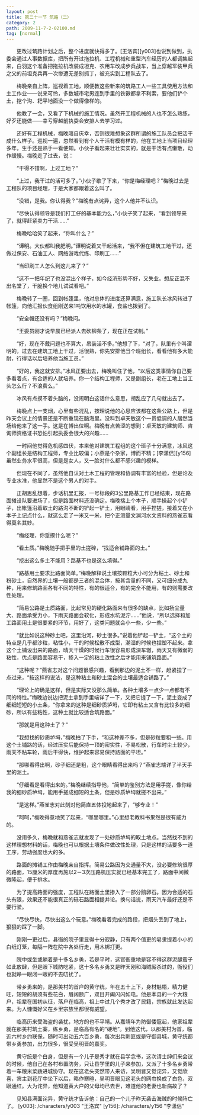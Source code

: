 ```yaml
---
layout: post
title: 第二十一节 筑路（二）
category: 2
path: 2009-11-7-2-02100.md
tag: [normal]
---
```


　　更改过筑路计划之后，整个进度就快得多了。[王洛宾][y003]也说到做到，执委会通过人事数据库，把所有开过拖拉机、工程机械和重型汽车经历的人都调集起来，白羽这个准备把拖拉机改装成坦克、农用车改成步兵战车，当上穿越军装甲兵之父的前坦克兵再一次惨遭无差别抓丁，被充实到工程队去了。

　　梅晚亲自上阵，巡视着工地，顺便教这些新来的筑路工人一些工具使用方法和土工作业——说来可怜，多数城市宅男连到手里的铁锹都拿不利索，要他们铲个土，挖个沟、耙平地面没一个做得像样的。

　　他教了一会，又看了下机械的施工情况。虽然开工程机械的人也不怎么熟练，好歹还能做——幸亏穿越前执委会安排人去学习过。

　　还好有工程机械，梅晚暗自庆幸，否则很难想象这群所谓的施工队员会把活干成什么样子。巡视一遍，忽然看到有个人干活有模有样的，他在工地上当项目经理多年，生手还是熟手一看便知。小伙子看起来壮壮实实的，就是干活有点懒散，动作缓慢。梅晚走了过去，说：

　　“干得不错啊，上过工地？”

　　“上过，我干过的活可多了。”小伙子歇了下来，“你是梅经理吧？”梅晚过去是工程队的项目经理，于是大家都跟着这么叫了。

　　“没错，是我。你认得我？”梅晚有点诧异，这个人他并不认识。

　　“尽快认得领导是我们打工仔的基本能力么，”小伙子笑了起来，“看到领导来了，就得赶紧卖力干活……”

　　梅晚哈哈笑了起来，“你叫什么？”

　　“谭明。大伙都叫我肥明。”谭明说着又干起活来，“我不但在建筑工地干过，还做过保安、石油工人、网络游戏代练、印刷工……”

　　“当印刷工人怎么到这儿来了？”

　　“这不一把年纪了也没混出个样子，如今经济形势不好，又失业。想反正混不出名堂了，干脆换个地儿试试看吧。”

　　梅晚转了一圈，回到帐篷里，他对总体的进度还算满意，施工队长冰风转进了帐篷，向他汇报伙食组刚送来1吨饮用水的水罐，食盐也拨到了。

　　“安全帽还没有吗？”梅晚问。

　　“王委员刚才说早晨已经派人去砍柳条了，现在正在试制。”

　　“好，现在不戴问题也不算大，吊装活不多。”他想了下，“对了，队里有个叫谭明的，过去在建筑工地上干过，活很熟，你先安排他当个班组长，看看他有多大能耐，行得话以后培养他当施工员。”

　　“好的，我这就安排。”冰风正要出去，梅晚叫住了他，“以后这类事情你自己要多看着点，有合适的人就培养。你一个结构工程师，又是副组长，老在工地上当工头怎么行？不浪费么。”

　　冰风有点摸不着头脑的，没闹明白这话什么意思，胡乱应了几句就出去了。

　　梅晚点上一支烟，心里有些混乱，按理说他的心思应该都在这条公路上，但是昨天会议上的情景还是不断重现在脑海里。没料到卓天敏这个一贯低调的人居然当场给他来了这一手。这是在博出位啊。梅晚有点苦涩的想到：卓天敏的建筑师、咨询师资格证书恐怕引起执委会很大的兴趣……

　　一时间他觉得危机感四伏，本来他对建筑工程组的这个班子十分满意，冰风这个副组长是结构工程师，专业比较偏；小燕是个杂家，博而不精；[李潇侣][y156]虽然业务水平很高，但是是女人，又一脸对什么都不感兴趣的模样。

　　但现在不同了，虽然他自认对土木工程的管理和协调有丰富的经验，但是论及专业水准，他显然不是这个男人的对手。

　　正胡思乱想着，步话机里汇报，一号标段的3公里路基工作已经结束，现在路面摊设队要进场了，但是路面材料还没确定。梅晚揣上个本子，顺手操起个小铲子，出帐篷沿着取土的路沟不断的铲起一铲土，用眼睛看，用手捏搓，接着又在小本子上记点什么，就这么走了一米又一米，把个正测量文澜河水文资料的燕雀志看得莫名其妙。

　　“梅经理，你踅摸什么呢？”

　　“看土质。”梅晚随手把手里的土搓碎，“找适合铺路面的土。”

　　“挖出这么多土不能用？路基不也是这么填得。”

　　“路基用土要求比路面简单。”梅晚解释说土壤按颗粒大小可分为粘土、砂土和粉砂土，自然界的土壤一般都是三者的混合体，按其含量的不同，又可细分成九种，用来修筑路面各有不同的特性，有的很适合，有的完全不能用，有的则需要改性处理。

　　“简易公路是土质路面，比起常见的硬化路面来有很多的缺点，比如扬尘量大、路面承受力小，下雨天路面会软化，形成水坑泥泞……”他说，“所以选择和加工路面用土是很要紧的环节，用好了，这类问题就会小一些，少一些。”

　　“就比如说这种砂土吧，这里沿河，砂土很多。”说着他铲起一铲土，“这个土的特点是几乎都沙粒，粘性小，干的时候松散不成型，潮湿的时候也捏塑不起来。拿这个土铺设出来的路面，晴天干燥的时候行车很容易形成深车辙，雨天又有微弱的粘性，优点是路面容易干，掺入一定的粘土改性之后才能用来铺筑路面。”

　　“这种呢？”燕雀志对这个问题很感兴趣，看到那边的泥土不一样，赶紧捏了一点过来，“按这样的说法，是这种粘土和砂土混合的土壤最适合铺路了。”

　　“理论上的确是这样，但是实际又没那么简单。各种土壤多一点少一点都有不同的特性。”梅晚边说边把泥土拿到手里端详了一下，又把它搓了一下，泥土变成了细细短短的小土条，“你拿来的这种是细砂质垆坶，它即有粘土又含有比较多的细砂，所以有些粘性，这种土就比较适合筑路面。”

　　“那就是用这种土了？”

　　“我想找的砂质垆坶，”梅晚拍了下手，“和这种差不多，但是砂粒要粗一些。用这个土铺路的话，经过压实后能保持一顶的密实性，不易松散，行车时尘土较少，雨天不粘车轮，雨后干得快，维护起来容易保持路面的平坦。”

　　“那哪看得出啊，砂子细还是粗，这个眼睛看得出来吗？”燕雀志端详了半天手里的泥土。

　　“仔细看是看得出来的。”梅晚继续指导他，“简单的鉴别方法是用手搓，像你给我的细砂质垆坶，能用手搓成细短的土条，但是砂质垆坶就搓不出来。”

　　“是这样。”燕雀志对此刻对他简直五体投地起来了，“够专业！”

　　“呵呵，”梅晚得意地笑了起来，“哪里哪里。”心里想老教科书果然是很有威力的。

　　没用多久，梅晚就和燕雀志就发现了一处砂质垆坶的取土地点。当然找不到的这样理想材料的话，梅晚也可以根据土壤条件做改性处理，只是这样的话要多一道工序，劳动强度也大的多。

　　路面的摊铺工作由梅晚亲自指挥。简易公路因为交通量不大，没必要修筑很厚的路面，15厘米的厚度再施以2－3次压路机压实就已经基本完工了，路面中间微微隆起，便于排水。

　　为了提高路面的强度，工程队在路面土里掺入了一部分鹅卵石。因为合适的石头有限，效果还不能很真正的砾石路面相提并论。换句话说，雨天汽车最好还是不要行驶。

　　“尽快尽快，尽快出这么个玩意。”梅晚看着完成的路段，把烟头丢到了地上，狠狠的踩了一脚。

　　刚刚一更过后，县衙的院子里显得十分寂静，只有两个值更的皂隶提着小小的白纸灯笼，每隔一阵在院中各处行走，用木梆打更。

　　院中或坐或躺着是十多名乡勇，若是平时，这官衙重地是容不得这群泥腿蛮子如此放肆，但是眼下城防吃紧，这十多名乡勇又是昨天刚和海贼厮杀过的，衙役们也就睁一眼闭一眼的不去叨扰了。

　　带乡勇来的，是那美村的首户的黄守统，年在五十上下，身材魁梧，精力健旺，短短的胡须有些花白，眉阔额广，双目开阖闪闪如电。他是本县的一个大粮户，祖辈在国初从征，落户在临高，祖上中过几个秀才改了民籍，宗族就此发达起来。为人慷慨好义在乡里宗族里都很有威望。

　　临高历来受海盗的袭扰，地方的也不平靖。从嘉靖年为防御倭寇起，他家祖辈就在那美村筑土寨，练乡勇，是临高有名的“硬地”。到他这代，以那美村为首，临近六村乡约联保，随时可出动五六百乡勇，每次出兵剿匪或是守御县城，黄守统都带乡勇参加，出力很多，很受吴明晋的嘉奖。

　　黄守统是个白身，但是有一个儿子是秀才就在县学念书，这次请士绅们来会议的时候，他自己在各村布置防务，只让县学里的儿子来参加，又派了十多名乡勇带着一车粮米菜蔬进城协守。现在这老头突然带人来访，吴明晋又觉诧异，又觉欣喜，宾主到花厅中坐下以后，略作寒暄，吴明晋眼见这老头的网巾换成了白色，双眼通红。大为诧异，他知道黄大户的父母均已去世，难道他的老妻也新病故了？

　　见知县满面诧异，黄守统才告诉他：自己的一个儿子昨天袭击海贼的时候阵亡了。
[y003]: /characters/y003 "王洛宾"
[y156]: /characters/y156 "李潇侣"
